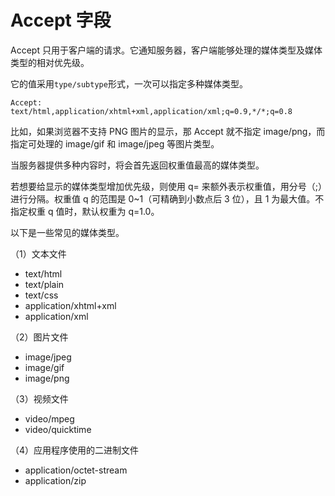 # Accept 字段

Accept 只用于客户端的请求。它通知服务器，客户端能够处理的媒体类型及媒体类型的相对优先级。

它的值采用`type/subtype`形式，一次可以指定多种媒体类型。

```http
Accept: text/html,application/xhtml+xml,application/xml;q=0.9,*/*;q=0.8
```

比如，如果浏览器不支持 PNG 图片的显示，那 Accept 就不指定 image/png，而指定可处理的 image/gif 和 image/jpeg 等图片类型。

当服务器提供多种内容时，将会首先返回权重值最高的媒体类型。

若想要给显示的媒体类型增加优先级，则使用 q= 来额外表示权重值，用分号（;）进行分隔。权重值 q 的范围是 0~1（可精确到小数点后 3 位），且 1 为最大值。不指定权重 q 值时，默认权重为 q=1.0。

以下是一些常见的媒体类型。

（1）文本文件

- text/html
- text/plain
- text/css
- application/xhtml+xml
- application/xml

（2）图片文件

- image/jpeg
- image/gif
- image/png

（3）视频文件

- video/mpeg
- video/quicktime

（4）应用程序使用的二进制文件

- application/octet-stream
- application/zip